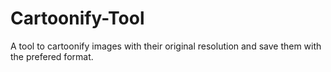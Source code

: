 # Cartoonify-Tool
A tool to cartoonify images with their original resolution and save them with the prefered format.
